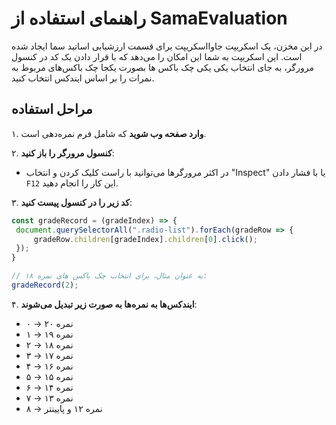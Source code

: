 # راهنمای استفاده از SamaEvaluation

در این مخزن، یک اسکریپت جاوااسکریپت برای قسمت ارزشیابی اساتید سما ایجاد شده است. این اسکریپت به شما این امکان را می‌دهد که با قرار دادن یک کد در کنسول مرورگر، به جای انتخاب یکی یکی چک باکس ها بصورت یکجا چک باکس‌های مربوط به نمرات را بر اساس ایندکس انتخاب کنید.

## مراحل استفاده

۱. **وارد صفحه وب شوید** که شامل فرم نمره‌دهی است.

۲. **کنسول مرورگر را باز کنید**:
   - در اکثر مرورگرها می‌توانید با راست کلیک کردن و انتخاب "Inspect" یا با فشار دادن `F12` این کار را انجام دهید.

۳. **کد زیر را در کنسول پیست کنید**:

   ```javascript
const gradeRecord = (gradeIndex) => {
    document.querySelectorAll(".radio-list").forEach(gradeRow => {
        gradeRow.children[gradeIndex].children[0].click();
    });
}

   // به عنوان مثال، برای انتخاب چک باکس های نمره ۱۸:
   gradeRecord(2);
   ```
۴. **ایندکس‌ها به نمره‌ها به صورت زیر تبدیل می‌شوند**:
   - ۰ → نمره ۲۰
   - ۱ → نمره ۱۹
   - ۲ → نمره ۱۸
   - ۳ → نمره ۱۷
   - ۴ → نمره ۱۶
   - ۵ → نمره ۱۵
   - ۶ → نمره ۱۴
   - ۷ → نمره ۱۳
   - ۸ → نمره ۱۲ و پایینتر
